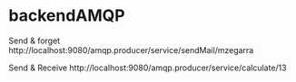 # backendAMQP

Send & forget
http://localhost:9080/amqp.producer/service/sendMail/mzegarra

Send & Receive
http://localhost:9080/amqp.producer/service/calculate/13
